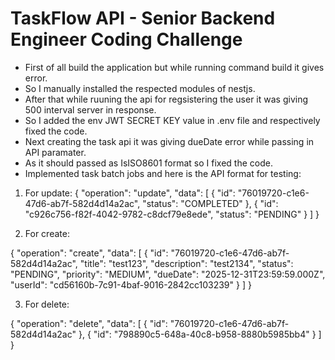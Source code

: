 # TaskFlow API - Senior Backend Engineer Coding Challenge

- First of all build the application but while running command build it gives error.
- So I manually installed the respected modules of nestjs.
- After that while ruuning the api for regsistering the user it was giving 500 interval server in response.
- So I added the env JWT SECRET KEY value in .env file and respectively fixed the code.
- Next creating the task api it was giving dueDate error while passing in API paramater.
- As it should passed as IsISO8601 format so I fixed the code.
- Implemented task batch jobs and here is the API format for testing:

1. For update:
{
  "operation": "update",
  "data": [
    { "id": "76019720-c1e6-47d6-ab7f-582d4d14a2ac", "status": "COMPLETED" },
    { "id": "c926c756-f82f-4042-9782-c8dcf79e8ede", "status": "PENDING" }
  ]
}

2. For create:


{
  "operation": "create",
  "data": [
    { 
"id": "76019720-c1e6-47d6-ab7f-582d4d14a2ac",
   "title": "test123",
  "description": "test2134",
  "status": "PENDING",
  "priority": "MEDIUM",
  "dueDate": "2025-12-31T23:59:59.000Z",
  "userId": "cd56160b-7c91-4baf-9016-2842cc103239"
 }
  ]
}

3. For delete:

{
  "operation": "delete",
  "data": [
    { "id": "76019720-c1e6-47d6-ab7f-582d4d14a2ac" },
    { "id": "798890c5-648a-40c8-b958-8880b5985bb4" }
  ]
}
